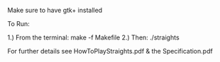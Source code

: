 Make sure to have gtk+ installed

To Run:

1.) From the terminal: make -f Makefile
2.) Then: ./straights

For further details see HowToPlayStraights.pdf & the Specification.pdf
